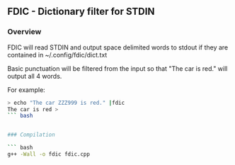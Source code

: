 ## FDIC - Dictionary filter for STDIN

### Overview

FDIC will read STDIN and output space delimited words to stdout if they are contained in ~/.config/fdic/dict.txt

Basic punctuation will be filtered from the input so that "The car is red." will output all 4 words.

For example:

``` bash
> echo "The car ZZZ999 is red." |fdic
The car is red >
``` bash


### Compilation

``` bash
g++ -Wall -o fdic fdic.cpp 
```
